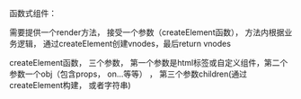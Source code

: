 函数式组件：

需要提供一个render方法， 接受一个参数（createElement函数）， 方法内根据业务逻辑，
通过createElement创建vnodes，最后return vnodes

createElement函数， 三个参数， 第一个参数是html标签或自定义组件，第二个参数一个obj（包含props， on...等等）
， 第三个参数children(通过createElement构建， 或者字符串)
